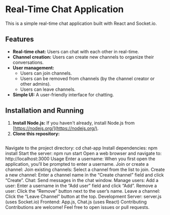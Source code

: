 # Real-Time Chat Application

This is a simple real-time chat application built with React and Socket.io.

## Features

- **Real-time chat:** Users can chat with each other in real-time.
- **Channel creation:** Users can create new channels to organize their conversations.
- **User management:**  
    -  Users can join channels.
    -  Users can be removed from channels (by the channel creator or other admins).
    -  Users can leave channels.
- **Simple UI:**  A user-friendly interface for chatting.

## Installation and Running

1. **Install Node.js:** If you haven't already, install Node.js from [https://nodejs.org/](https://nodejs.org/).
2. **Clone this repository:** 
   ```bash
Navigate to the project directory:
cd chat-app
Install dependencies:
npm install
Start the server:
npm run start
Open a web browser and navigate to: http://localhost:3000
Usage
Enter a username: When you first open the application, you’ll be prompted to enter a username.
Join or create a channel:
Join existing channels: Select a channel from the list to join.
Create a new channel: Enter a channel name in the “Create channel” field and click “Create”.
Chat: Send messages in the chat window.
Manage users:
Add a user: Enter a username in the “Add user” field and click “Add”.
Remove a user: Click the “Remove” button next to the user’s name.
Leave a channel: Click the “Leave Channel” button at the top.
Development
Server: server.js (uses Socket.io)
Frontend: App.js, Chat.js (uses React)
Contributing
Contributions are welcome! Feel free to open issues or pull requests.
